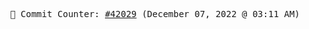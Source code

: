 <p align="center">
    <samp>
        📮 Commit Counter: <a href="https://github.com/Javascript-void0/Javascript-void0/commits/main">#42029</a> (December 07, 2022 @ 03:11 AM)
    </samp>
</p>